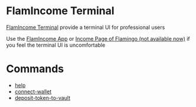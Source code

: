 # FlamIncome Terminal

[FlamIncome Terminal](https://flamincome.finance) provide a terminal UI for professional users

Use the [FlamIncome App](https://app.flamincome.finance) or [Income Page of Flamingo (not available now)](#) if you feel the terminal UI is uncomfortable

# Commands

- [help](help.md)
- [connect-wallet](connect-wallet.md)
- [deposit-token-to-vault](deposit-token-to-vault.md)